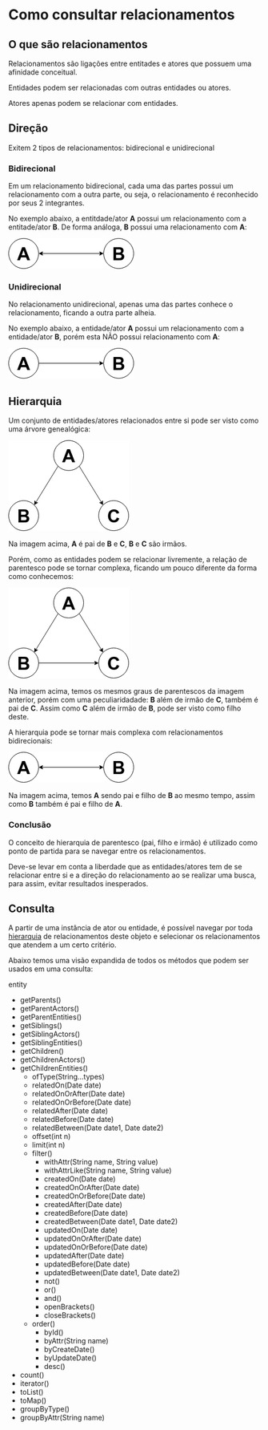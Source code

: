 # Como consultar relacionamentos

## O que são relacionamentos

Relacionamentos são ligações entre entitades e atores que possuem uma afinidade conceitual.

Entidades podem ser relacionadas com outras entidades ou atores.

Atores apenas podem se relacionar com entidades.

## Direção
Exitem 2 tipos de relacionamentos: bidirecional e unidirecional

### Bidirecional
Em um relacionamento bidirecional, cada uma das partes possui um relacionamento com a outra parte, ou seja, o relacionamento é reconhecido por seus 2 integrantes.

No exemplo abaixo, a entitdade/ator **A** possui um relacionamento com a entitade/ator **B**. De forma análoga, **B** possui uma relacionamento com **A**:

![Imagem 1](../image/rel1.png)

### Unidirecional
No relacionamento unidirecional, apenas uma das partes conhece o relacionamento, ficando a outra parte alheia.

No exemplo abaixo, a entidade/ator **A** possui um relacionamento com a entidade/ator **B**, porém esta NÃO possui relacionamento com **A**:

![Imagem 2](../image/rel2.png)

## Hierarquia
Um conjunto de entidades/atores relacionados entre si pode ser visto como uma árvore genealógica:

![Imagem 3](../image/rel3.png)

Na imagem acima, **A** é pai de **B** e **C**, **B** e **C** são irmãos.

Porém, como as entidades podem se relacionar livremente, a relação de parentesco pode se tornar complexa, ficando um pouco diferente da forma como conhecemos:

![Imagem 4](../image/rel4.png)

Na imagem acima, temos os mesmos graus de parentescos da imagem anterior, porém com uma peculiaridadade: **B** além de irmão de **C**, também é pai de **C**. Assim como **C** além de irmão de **B**, pode ser visto como filho deste.

A hierarquia pode se tornar mais complexa com relacionamentos bidirecionais:

![Imagem 1](../image/rel1.png)

Na imagem acima, temos **A** sendo pai e filho de **B** ao mesmo tempo, assim como **B** também é pai e filho de **A**.

### Conclusão
O conceito de hierarquia de parentesco (pai, filho e irmão) é utilizado como ponto de partida para se navegar entre os relacionamentos.

Deve-se levar em conta a liberdade que as entidades/atores tem de se relacionar entre si e a direção do relacionamento ao se realizar uma busca, para assim, evitar resultados inesperados.

## Consulta
A partir de uma instância de ator ou entidade, é possível navegar por toda [hierarquia](#hierarquia) de relacionamentos deste objeto e selecionar os relacionamentos que atendem a um certo critério.

Abaixo temos uma visão expandida de todos os métodos que podem ser usados em uma consulta:

entity
  * getParents()
  * getParentActors()
  * getParentEntities()
  * getSiblings()
  * getSiblingActors()
  * getSiblingEntities()
  * getChildren()
  * getChildrenActors()
  * getChildrenEntities()
    * ofType(String...types)
    * relatedOn(Date date)
    * relatedOnOrAfter(Date date)
    * relatedOnOrBefore(Date date)
    * relatedAfter(Date date)
    * relatedBefore(Date date)
    * relatedBetween(Date date1, Date date2)
    * offset(int n)
    * limit(int n)
    * filter()
      * withAttr(String name, String value)
      * withAttrLike(String name, String value)
      * createdOn(Date date)
      * createdOnOrAfter(Date date)
      * createdOnOrBefore(Date date)
      * createdAfter(Date date)
      * createdBefore(Date date)
      * createdBetween(Date date1, Date date2)
      * updatedOn(Date date)
      * updatedOnOrAfter(Date date)
      * updatedOnOrBefore(Date date)
      * updatedAfter(Date date)
      * updatedBefore(Date date)
      * updatedBetween(Date date1, Date date2)
      * not()
      * or()
      * and()
      * openBrackets()
      * closeBrackets()
    * order()
      * byId()
      * byAttr(String name)
      * byCreateDate()
      * byUpdateDate()
      * desc()
  * count()
  * iterator()
  * toList()
  * toMap()
  * groupByType()
  * groupByAttr(String name)
  
